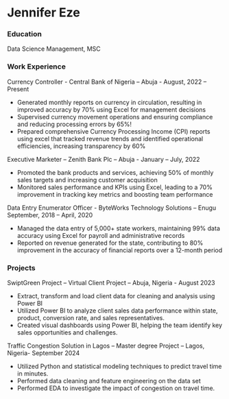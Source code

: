 # Jennifer Eze

### Education
Data Science Management, MSC

### Work Experience
Currency Controller - Central Bank of Nigeria – Abuja - August, 2022 – Present     
- Generated monthly reports on currency in circulation, resulting in improved accuracy by 70% using Excel for management decisions
- Supervised currency movement operations and ensuring compliance and reducing processing errors by 65%!
- Prepared comprehensive Currency Processing Income (CPI) reports using excel that tracked revenue trends and identified operational efficiencies, increasing transparency by 60%

Executive Marketer – Zenith Bank Plc – Abuja - January – July, 2022     
-	Promoted the bank products and services, achieving 50% of monthly sales targets and increasing customer acquisition
- Monitored sales performance and KPIs using Excel, leading to a 70% improvement in tracking key metrics and boosting team performance

Data Entry Enumerator Officer - ByteWorks Technology Solutions – Enugu              September, 2018 – April, 2020
- Managed the data entry of 5,000+ state workers, maintaining 99% data accuracy using Excel for payroll and administrative records
- Reported on revenue generated for the state, contributing to 80% improvement in the accuracy of financial reports over a 12-month period


### Projects
SwiptGreen Project – Virtual Client Project – Abuja, Nigeria - August 2023                                                
- Extract, transform and load client data for cleaning and analysis using Power BI
- Utilized Power BI to analyze client sales data performance within state, product, conversion rate, and sales representatives.
- Created visual dashboards using Power BI, helping the team identify key sales opportunities and challenges.

Traffic Congestion Solution in Lagos – Master degree Project – Lagos, Nigeria- September 2024
- Utilized Python and statistical modeling techniques to predict travel time in minutes.
- Performed data cleaning and feature engineering on the data set
- Performed EDA to investigate the impact of congestion on travel time.


